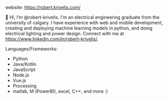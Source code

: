 website: https://robert.krivelis.com/

👋 Hi, I’m @robert-krivelis. I'm an electrical engineering graduate from the university of calgary. I have experience with web and mobile development, creating and deploying machine learning models in python, and doing electrical lighting and power design. Connect with me at https://www.linkedin.com/in/robert-krivelis/.

Languages/Frameworks:
- Python
- Java/Kotlin
- JavaScript
- Node.js
- Vue.js
- Processing
- matlab, M (PowerBI), excel, C++, and more :)  

